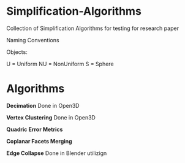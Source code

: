 # Simplification-Algorithms
Collection of Simplification Algorithms for testing for research paper

Naming Conventions

Objects:

U = Uniform
NU = NonUniform
S = Sphere

# Algorithms

**Decimation**
Done in Open3D

**Vertex Clustering**
Done in Open3D

**Quadric Error Metrics**

**Coplanar Facets Merging**

**Edge Collapse**
Done in Blender utilizign
